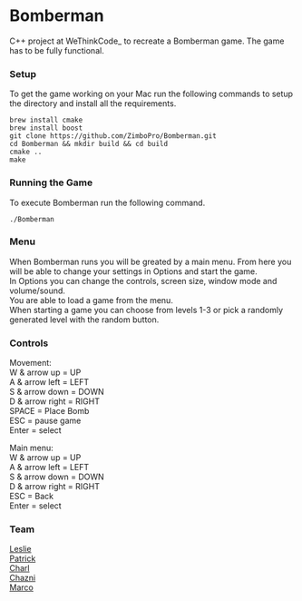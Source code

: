 # Bomberman

C++ project at WeThinkCode\_ to recreate a Bomberman game. The game has to be fully functional.

### Setup 

To get the game working on your Mac run the following commands to setup the directory
and install all the requirements. 
```
brew install cmake
brew install boost
git clone https://github.com/ZimboPro/Bomberman.git
cd Bomberman && mkdir build && cd build
cmake ..
make
```

### Running the Game

To execute Bomberman run the following command. 
```
./Bomberman
```

### Menu

When Bomberman runs you will be greated by a main menu. From here you will be able to change your settings in Options and start the game.  
In Options you can change the controls, screen size, window mode and volume/sound.  
You are able to load a game from the menu.  
When starting a game you can choose from levels 1-3 or pick a randomly generated level with the random button.  

### Controls

Movement:	
	W & arrow up = UP  
	A & arrow left = LEFT  
	S & arrow down = DOWN  
	D & arrow right = RIGHT  
	SPACE = Place Bomb  
	ESC = pause game  
	Enter = select  
  
Main menu:  
	W & arrow up = UP  
	A & arrow left = LEFT  
	S & arrow down = DOWN  
	D & arrow right = RIGHT  
	ESC = Back  
	Enter = select  
  
### Team

<a href="https://github.com/ZimboPro">Leslie</a>  
<a href="https://github.com/P-Russell">Patrick</a>  
<a href="https://github.com/cdpauwels">Charl</a>  
<a href="https://github.com/ChazniK">Chazni</a>  
<a href="https://github.com/Moondog360">Marco</a>
